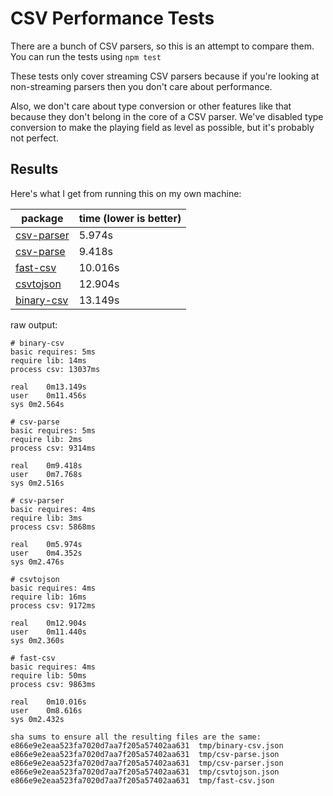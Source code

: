 # CSV Performance Tests
There are a bunch of CSV parsers, so this is an attempt to compare them. You can run the tests using `npm test`

These tests only cover streaming CSV parsers because if you're looking at non-streaming parsers then you don't care about performance.

Also, we don't care about type conversion or other features like that because they don't belong in the core of a CSV parser. We've disabled type conversion to make the playing field as level as possible, but it's probably not perfect.

## Results
Here's what I get from running this on my own machine:

package                                             | time (lower is better)
--------------------------------------------------- | ----------------------
[csv-parser](https://npmjs.com/packages/csv-parser) | 5.974s
[csv-parse](https://npmjs.com/package/csv-parse)    | 9.418s
[fast-csv](https://npmjs.com/packages/fast-csv)     | 10.016s
[csvtojson](https://npmjs.com/packages/csvtojson)   | 12.904s
[binary-csv](https://npmjs.com/packages/binary-csv) | 13.149s

raw output:

```
# binary-csv
basic requires: 5ms
require lib: 14ms
process csv: 13037ms

real	0m13.149s
user	0m11.456s
sys	0m2.564s

# csv-parse
basic requires: 5ms
require lib: 2ms
process csv: 9314ms

real	0m9.418s
user	0m7.768s
sys	0m2.516s

# csv-parser
basic requires: 4ms
require lib: 3ms
process csv: 5868ms

real	0m5.974s
user	0m4.352s
sys	0m2.476s

# csvtojson
basic requires: 4ms
require lib: 16ms
process csv: 9172ms

real	0m12.904s
user	0m11.440s
sys	0m2.360s

# fast-csv
basic requires: 4ms
require lib: 50ms
process csv: 9863ms

real	0m10.016s
user	0m8.616s
sys	0m2.432s

sha sums to ensure all the resulting files are the same:
e866e9e2eaa523fa7020d7aa7f205a57402aa631  tmp/binary-csv.json
e866e9e2eaa523fa7020d7aa7f205a57402aa631  tmp/csv-parse.json
e866e9e2eaa523fa7020d7aa7f205a57402aa631  tmp/csv-parser.json
e866e9e2eaa523fa7020d7aa7f205a57402aa631  tmp/csvtojson.json
e866e9e2eaa523fa7020d7aa7f205a57402aa631  tmp/fast-csv.json
```
